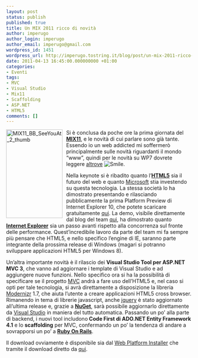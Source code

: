 ```yaml
---
layout: post
status: publish
published: true
title: Un MIX 2011 ricco di novità
author: imperugo
author_login: imperugo
author_email: imperugo@gmail.com
wordpress_id: 1451
wordpress_url: http://imperugo.tostring.it/blog/post/un-mix-2011-ricco-di-novita/
date: 2011-04-13 16:45:00.000000000 +01:00
categories:
- Eventi
tags:
- MVC
- Visual Studio
- Mix11
- Scaffolding
- ASP.NET
- HTML5
comments: []
---
```

<a href="http://www.tostring.it/UserFiles/imperugo/MIX11_BB_SeeYouAt_2_thumb_2.gif"><img style="background-image: none; margin: 0px 10px 10px 0px; padding-left: 0px; padding-right: 0px; display: inline; float: left; padding-top: 0px; border-width: 0px;" title="MIX11_BB_SeeYouAt_2_thumb" alt="MIX11_BB_SeeYouAt_2_thumb" src="http://www.tostring.it/UserFiles/imperugo/MIX11_BB_SeeYouAt_2_thumb_thumb.gif" width="153" height="240" align="left" border="0" /></a>Si è conclusa da poche ore la prima giornata del <a title="Mix 2011" href="http://visitmix.com/" target="_blank" rel="nofollow"><strong>MIX11</strong></a>, e le novità di cui parlare sono già tante. Essendo io un web addicted mi soffermerò principalmente sulle novità riguardanti il mondo “www”, quindi per le novità su WP7 dovrete leggere <a title="Il Blog di Lorenzo Barbieri" href="http://geniodelmale.info/" target="_blank" rel="nofollow">altrove</a> <img class="wlEmoticon wlEmoticon-smile" style="border-style: none;" alt="Smile" src="http://www.tostring.it/UserFiles/imperugo/wlEmoticon-smile_2_5.png" />.

Nella keynote si è ribadito quanto l’<a title="Post about HTML5" href="http://tostring.it/tags/archive/html5" target="_blank"><strong>HTML5</strong></a> sia il futuro del web e quanto <a title="MIcrosoft Corporation" href="http://www.microsoft.com" target="_blank" rel="nofollow">Microsoft</a> stia investendo su questa tecnologia. La stessa società lo ha dimostrato presentando e rilasciando pubblicamente la prima Platform Preview di Internet Explorer 10, che potete scaricare gratuitamente <a title="Download Internet Explorer 11 Platform Preview 1" href="http://go.microsoft.com/?linkid=9739661" target="_blank" rel="nofollow">qui</a>.
La demo, visibile direttamente dal blog del team <a title="Native HTML5: First IE10 Platform Preview Available for Download" href="http://blogs.msdn.com/b/ie/archive/2011/04/12/native-html5-first-ie10-platform-preview-available-for-download.aspx" target="_blank" rel="nofollow">qui</a>, ha dimostrato quanto <a title="Internet Explorer" href="http://windows.microsoft.com/en-US/internet-explorer/products/ie/home" target="_blank" rel="nofollow"><strong>Internet Explorer</strong></a> sia un passo avanti rispetto alla concorrenza sul fronte delle performance.
Quest’incredibile lavoro da parte del team mi fa sempre più pensare che HTML5, e nello specifico l’engine di IE, saranno parte integrante della prossima release di Windows (magari si potranno sviluppare applicazioni HTML5 per Windows 8).

Un’altra importante novità è il rilascio dei <strong>Visual Studio Tool per ASP.NET MVC 3</strong>, che vanno ad aggiornare i template di Visual Studio e ad aggiungere nuove funzioni.
Nello specifico ora si ha la possibilità di specificare se il progetto <a title="ASP.NET MVC" href="http://tostring.it/tags/archive/mvc" target="_blank">MVC</a> andrà a fare uso dell’HTML5 e, nel caso si opti per tale tecnologia, si avrà direttamente a disposizione la libreria <a title="Modernizr Official Site" href="http://www.modernizr.com/" target="_blank" rel="nofollow">Modernizr</a> 1.7, che aiuta l’utente a creare applicazioni HTML5 cross browser.
Rimanendo in tema di librerie javascript, anche <a title="jQuery" href="http://tostring.it/tags/archive/jquery" target="_blank">jquery</a> è stato aggiornato all’ultima release e, grazie a <strong><a title="NuGet Official Site" href="http://www.nuget.org/" target="_blank" rel="nofollow">NuGet</a></strong>, sarà possibile aggiornarlo direttamente da <a title="http://www.tostring.it/tags/archive/visual+studio" href="http://tostring.it/tags/archive/visual+studio" target="_blank">Visual Studio</a> in maniera del tutto automatica.
Passando un po’ alla parte di backend, i nuovi tool includono<strong> Code First di ADO.NET Entity Framework 4.1</strong> e lo <strong>scaffolding</strong> per MVC, confermando un po’ la tendenza di andare a sovrapporsi un po’ a <strong><a title="Ruby On Rails Official Site" href="http://rubyonrails.org/" target="_blank" rel="nofollow">Ruby On Rails</a></strong>.

Il download ovviamente è disponibile sia dal <a title="Web Platform Installer - MVC" href="http://www.microsoft.com/web/gallery/install.aspx?appid=MVC3" target="_blank" rel="nofollow">Web Platform Installer</a> che tramite il download diretto da <a title="ASP.NET MVC 3 Tools Update" href="http://www.microsoft.com/downloads/en/details.aspx?FamilyID=82cbd599-d29a-43e3-b78b-0f863d22811a&amp;displaylang=en" target="_blank" rel="nofollow">qui</a>.
